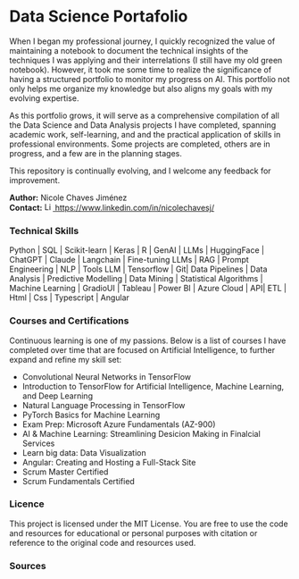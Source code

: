 # Data Science Portafolio
When I began my professional journey, I quickly recognized the value of maintaining a notebook to document the technical insights of the techniques I was applying and their interrelations (I still have my old green notebook). However, it took me some time to realize the significance of having a structured portfolio to monitor my progress on AI. This portfolio not only helps me organize my knowledge but also aligns my goals with my evolving expertise.

As this portfolio grows, it will serve as a comprehensive compilation of all the Data Science and Data Analysis projects I have completed, spanning academic work, self-learning, and and the practical application of skills in professional environments. Some projects are completed, others are in progress, and a few are in the planning stages.

This repository is continually evolving, and I welcome any feedback for improvement.



**Author:** Nicole Chaves Jiménez <br>
**Contact:**  <a href="https://www.linkedin.com/in/your-profile">
  <img src="https://upload.wikimedia.org/wikipedia/commons/c/ca/LinkedIn_logo_initials.png" alt="LinkedIn" width="15" height="15">
</a> https://www.linkedin.com/in/nicolechavesj/
### Technical Skills
Python | SQL | Scikit-learn | Keras | R | GenAI | LLMs | HuggingFace | ChatGPT | Claude | Langchain | Fine-tuning LLMs | RAG | Prompt Engineering | NLP | Tools LLM | Tensorflow | Git| Data Pipelines | Data Analysis | Predictive Modelling | Data Mining | Statistical Algorithms | Machine Learning | GradioUI | Tableau | Power BI | Azure Cloud | API| ETL | Html | Css | Typescript | Angular


### Courses and Certifications
Continuous learning is one of my passions. Below is a list of courses I have completed over time that are focused on Artificial Intelligence, to further expand and refine my skill set:
* Convolutional Neural Networks in TensorFlow
* Introduction to TensorFlow for Artificial Intelligence, Machine Learning, and Deep Learning
* Natural Language Processing in TensorFlow
* PyTorch Basics for Machine Learning
* Exam Prep: Microsoft Azure Fundamentals (AZ-900)
* AI & Machine Learning: Streamlining Desicion Making in Finalcial Services
* Learn big data: Data Visualization
* Angular: Creating and Hosting a Full-Stack Site
* Scrum Master Certified
* Scrum Fundamentals Certified

### Licence
This project is licensed under the MIT License. You are free to use the code and resources for educational or personal purposes with citation or reference to the original code and resources used.
### Sources
